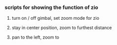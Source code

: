 

### scripts for showing the function of zio 

1. turn on / off gimbal, set zoom mode for zio

2. stay in center position, zoom to furthest distance 

3. pan to the left, zoom to 